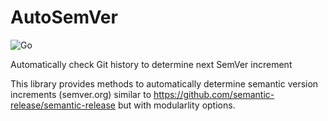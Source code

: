 # AutoSemVer

![Go](https://github.com/ShaneMalachow/AutoSemVer/workflows/Go/badge.svg)

Automatically check Git history to determine next SemVer increment

This library provides methods to automatically determine semantic version increments (semver.org) similar to https://github.com/semantic-release/semantic-release but with modularlity options.
